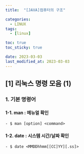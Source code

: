 ```yaml
---
title:  "[JAVA]컴퓨터의 구조" 

categories:
  - LINUX
tags:
  - [linux]

toc: true
toc_sticky: true

date: 2023-03-03
last_modified_at: 2023-03-03
---
```

[1] 리눅스 명령 모음 (1)
----
### 1. 기본 명령어
  
#### 1-1. man : 메뉴얼 확인 

    - $ man [option] <command>
    
  
#### 1-2. date : 시스템 시간/날짜 확인

    - $ date <MMDDhhmm[[CC]YY][.ss]>

